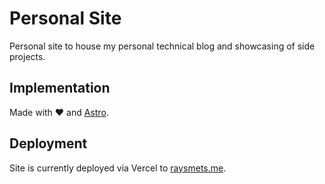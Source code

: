 # Personal Site

Personal site to house my personal technical blog and showcasing of side projects.

## Implementation

Made with ❤️ and [Astro](https://docs.astro.build).

## Deployment

Site is currently deployed via Vercel to [raysmets.me](https://raysmets.me).
